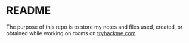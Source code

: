 # README
The purpose of this repo is to store my notes and files used, created, or obtained while working on rooms on [tryhackme.com](https://tryhackme.com)